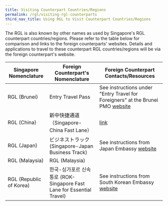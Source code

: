 ```yaml
---
title: Visiting Counterpart Countries/Regions
permalink: /rgl/visiting-rgl-counterparts
third_nav_title: Using RGL to Visit Counterpart Countries/Regions
---
```


The RGL is also known by other names as used by Singapore's RGL counterpart countries/regions. Please refer to the table below for comparison and links to the foreign counterparts' websites. Details and applications to travel to these counterpart RGL countries/regions will be via the foreign counterpart's website.

| Singapore Nomenclature |  Foreign Counterpart's Nomenclature  | Foreign Counterpart Contacts/Resources |
|------------------------|----------------------------|-------------------------------|
|RGL (Brunei)  |  Entry Travel Pass       | See instructions under "Entry Travel for Foreigners" at the Brunei PMO [website](http://www.pmo.gov.bn/travelportal/Home.aspx) |
|RGL (China)   | 新中快捷通道（Singapore-China Fast Lane）   |[link](http://www.chinaembassay.org.sg/eng/Isfw/fhqz/)|
|RGL (Japan) |    ビジネストラック (Singapore-Japan Business Track)  |  See instructions from Japan Embassy [website](https://www.mofa.go.jp/ca/cp/page22e_000925.html) |
|RGL (Malaysia)   |   RGL (Malaysia)    |            |
|RGL (Republic of Korea)  | 한국-싱가포르 신속통로 (ROK-Singapore Fast Lane for Essential Travel) |  See instructions from South Korean Embassy [website](http://overseas.mofa.go.kr/sg-en/brd/m_2435/view.do?seq=761275)   |

